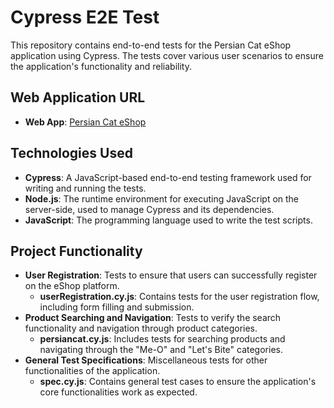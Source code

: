 # Cypress E2E Test

This repository contains end-to-end tests for the Persian Cat eShop application using Cypress. The tests cover various user scenarios to ensure the application's functionality and reliability.

## Web Application URL

- **Web App**: [Persian Cat eShop](https://app.ezuite.com/eShop/PersianCatSriLanka)

## Technologies Used

- **Cypress**: A JavaScript-based end-to-end testing framework used for writing and running the tests.
- **Node.js**: The runtime environment for executing JavaScript on the server-side, used to manage Cypress and its dependencies.
- **JavaScript**: The programming language used to write the test scripts.

## Project Functionality

- **User Registration**: Tests to ensure that users can successfully register on the eShop platform.
  - **userRegistration.cy.js**: Contains tests for the user registration flow, including form filling and submission.
- **Product Searching and Navigation**: Tests to verify the search functionality and navigation through product categories.
  - **persiancat.cy.js**: Includes tests for searching products and navigating through the "Me-O" and "Let's Bite" categories.
- **General Test Specifications**: Miscellaneous tests for other functionalities of the application.
  - **spec.cy.js**: Contains general test cases to ensure the application's core functionalities work as expected.


